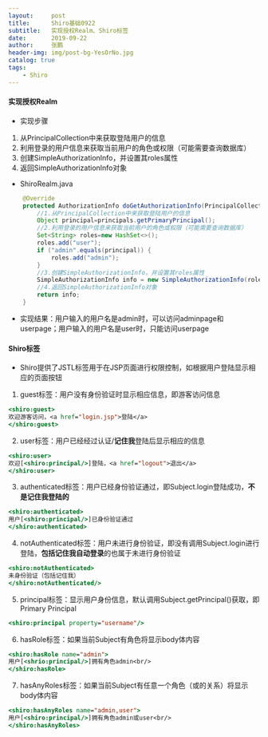 ```yaml
---
layout:     post 
title:      Shiro基础0922
subtitle:   实现授权Realm、Shiro标签
date:       2019-09-22
author:     张鹏
header-img: img/post-bg-YesOrNo.jpg
catalog: true   
tags:                         
    - Shiro
---
```


#### 实现授权Realm
- 实现步骤

1. 从PrincipalCollection中来获取登陆用户的信息
2. 利用登录的用户信息来获取当前用户的角色或权限（可能需要查询数据库）
3. 创建SimpleAuthorizationInfo，并设置其roles属性
4. 返回SimpleAuthorizationInfo对象

- ShiroRealm.java


```java
	@Override
	protected AuthorizationInfo doGetAuthorizationInfo(PrincipalCollection principals) {
		//1.从PrincipalCollection中来获取登陆用户的信息
		Object principal=principals.getPrimaryPrincipal();
		//2.利用登录的用户信息来获取当前用户的角色或权限（可能需要查询数据库）
		Set<String> roles=new HashSet<>();
		roles.add("user");
		if ("admin".equals(principal)) {
			roles.add("admin");
		}
		//3.创建SimpleAuthorizationInfo，并设置其roles属性
		SimpleAuthorizationInfo info = new SimpleAuthorizationInfo(roles);
		//4.返回SimpleAuthorizationInfo对象
		return info;
	}
```

- 实现结果：用户输入的用户名是admin时，可以访问adminpage和userpage；用户输入的用户名是user时，只能访问userpage

#### Shiro标签

- Shiro提供了JSTL标签用于在JSP页面进行权限控制，如根据用户登陆显示相应的页面按钮

1. guest标签：用户没有身份验证时显示相应信息，即游客访问信息

```jsp
<shiro:guest>
欢迎游客访问，<a href="login.jsp">登陆</a>
</shiro:guest>
```

2. user标签：用户已经经过认证/**记住我**登陆后显示相应的信息

```jsp
<shiro:user>
欢迎[<shiro:principal/>]登陆，<a href="logout">退出</a>
</shiro:user>
```

3. authenticated标签：用户已经身份验证通过，即Subject.login登陆成功，**不是记住我登陆的**

```jsp
<shiro:authenticated>
用户[<shiro:principal/>]已身份验证通过
</shiro:authenticated>
```

4. notAuthenticated标签：用户未进行身份验证，即没有调用Subject.login进行登陆，**包括记住我自动登录**的也属于未进行身份验证

```jsp
<shiro:notAuthenticated>
未身份验证（包括记住我）
</shiro:notAuthenticated/>
```

5. principal标签：显示用户身份信息，默认调用Subject.getPrincipal()获取，即Primary Principal

```jsp
<shiro:principal property="username"/>
```

6. hasRole标签：如果当前Subject有角色将显示body体内容

```jsp
<shiro:hasRole name="admin">
用户[<shrio:principal/>]拥有角色admin<br/>
</shiro:hasRole>
```

7. hasAnyRoles标签：如果当前Subject有任意一个角色（或的关系）将显示body体内容

```jsp
<shiro:hasAnyRoles name="admin,user">
用户[<shiro:principal/>]拥有角色admin或user<br/>
</shiro:hasAnyRoles>
```